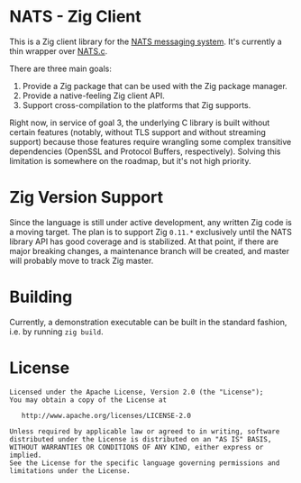 # NATS - Zig Client

This is a Zig client library for the [NATS messaging system](https://nats.io). It's currently a thin wrapper over [NATS.c](https://github.com/nats-io/nats.c).

There are three main goals:

  1. Provide a Zig package that can be used with the Zig package manager.
  2. Provide a native-feeling Zig client API.
  3. Support cross-compilation to the platforms that Zig supports.

Right now, in service of goal 3, the underlying C library is built without certain features (notably, without TLS support and without streaming support) because those features require wrangling some complex transitive dependencies (OpenSSL and Protocol Buffers, respectively). Solving this limitation is somewhere on the roadmap, but it's not high priority.

# Zig Version Support

Since the language is still under active development, any written Zig code is a moving target. The plan is to support Zig `0.11.*` exclusively until the NATS library API has good coverage and is stabilized. At that point, if there are major breaking changes, a maintenance branch will be created, and master will probably move to track Zig master.

# Building

Currently, a demonstration executable can be built in the standard fashion, i.e. by running `zig build`.

# License

```
Licensed under the Apache License, Version 2.0 (the "License");
You may obtain a copy of the License at

   http://www.apache.org/licenses/LICENSE-2.0

Unless required by applicable law or agreed to in writing, software
distributed under the License is distributed on an "AS IS" BASIS,
WITHOUT WARRANTIES OR CONDITIONS OF ANY KIND, either express or implied.
See the License for the specific language governing permissions and
limitations under the License.
```
